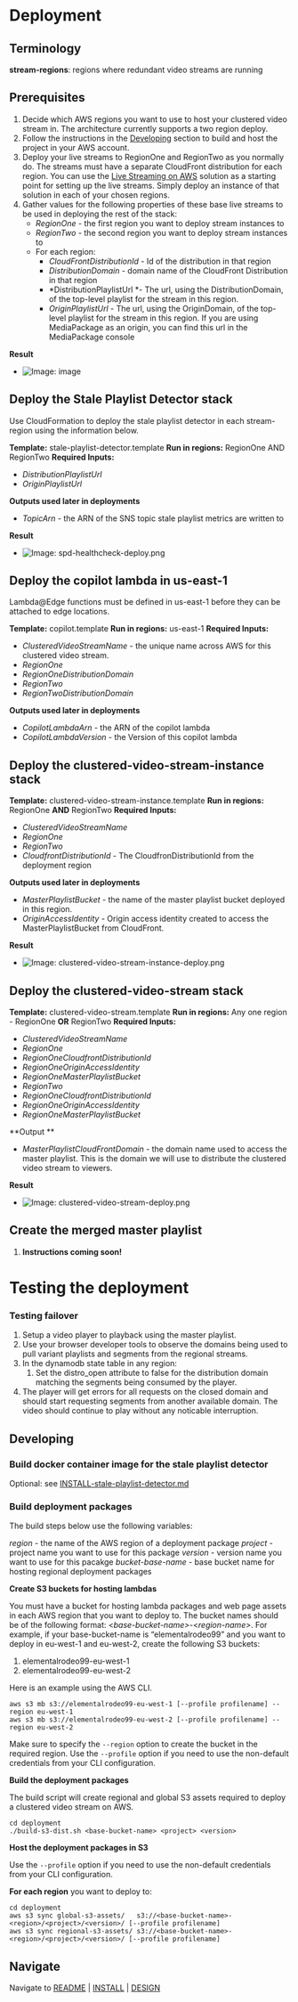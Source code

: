 # Deployment 

## Terminology

**stream-regions**: regions where redundant video streams are running

## Prerequisites

1. Decide which AWS regions you want to use to host your clustered video stream in.  The architecture currently supports a two region deploy.  
2. Follow the instructions in the [Developing](#developing) section to build and host the project in your AWS account.
3. Deploy your live streams to RegionOne and RegionTwo as you normally do.  The streams must have a separate CloudFront distribution for each region.  You can use the [Live Streaming on AWS](https://aws.amazon.com/solutions/live-streaming-on-aws/) solution as a starting point for setting up the live streams.  Simply deploy an instance of that solution in each of your chosen regions.
4. Gather values for the following properties of these base live streams to be used in deploying the rest of the stack:
    * *RegionOne* - the first region you want to deploy stream instances to
    * *RegionTwo* - the second region you want to deploy stream instances to
    * For each region:
        * *CloudFrontDistributionId* - Id of the distribution in that region
        * *DistributionDomain* - domain name of the CloudFront Distribution in that region
        * *DistributionPlaylistUrl *- The url, using the DistributionDomain, of the top-level playlist for the stream in this region.
        * *OriginPlaylistUrl* - The url, using the OriginDomain, of the top-level playlist for the stream in this region.  If you are using MediaPackage as an origin, you can find this url in the MediaPackage console 

**Result**

* ![Image: image](images/cvs-deploy-prereq.png)

## Deploy the Stale Playlist Detector stack

Use CloudFormation to deploy the stale playlist detector in each stream-region using the information below.

**Template:** stale-playlist-detector.template
**Run in regions:** RegionOne AND RegionTwo
**Required Inputs:**

* *DistributionPlaylistUrl*
* *OriginPlaylistUrl* 

**Outputs used later in deployments**

* *TopicArn* - the ARN of the SNS topic stale playlist metrics are written to

**Result**

* ![Image: spd-healthcheck-deploy.png](images/spd-healthcheck-deploy.png)


## Deploy the copilot lambda in us-east-1

Lambda@Edge functions must be defined in us-east-1 before they can be attached to edge locations.

**Template:** copilot.template
**Run in regions:** us-east-1
**Required Inputs:**

* *ClusteredVideoStreamName* - the unique name across AWS for this clustered video stream.
* *RegionOne*
* *RegionOneDistributionDomain*
* *RegionTwo*
* *RegionTwoDistributionDomain*

**Outputs used later in deployments**

* *CopilotLambdaArn* - the ARN of the copilot lambda
* *CopilotLambdaVersion* - the Version of this copilot lambda

## Deploy the clustered-video-stream-instance stack

**Template:** clustered-video-stream-instance.template
**Run in regions:** RegionOne **AND** RegionTwo
**Required Inputs:**

* *ClusteredVideoStreamName* 
* *RegionOne*
* *RegionTwo*
* *CloudfrontDistributionId* - The CloudfronDistributionId from the deployment region

**Outputs used later in deployments**

* *MasterPlaylistBucket* - the name of the master playlist bucket deployed in this region.  
* *OriginAccessIdentity* - Origin access identity created to access the MasterPlaylistBucket from CloudFront.

**Result**

* ![Image: clustered-video-stream-instance-deploy.png](images/clustered-video-stream-instance-deploy.png)


## Deploy the clustered-video-stream stack

**Template:** clustered-video-stream.template
**Run in regions:** Any one region - RegionOne **OR** RegionTwo
**Required Inputs:**

* *ClusteredVideoStreamName*
* *RegionOne*
* *RegionOneCloudfrontDistributionId*
* *RegionOneOriginAccessIdentity*
* *RegionOneMasterPlaylistBucket*
* *RegionTwo*
* *RegionOneCloudfrontDistributionId*
* *RegionOneOriginAccessIdentity*
* *RegionOneMasterPlaylistBucket*

**Output **

* *MasterPlaylistCloudFrontDomain* - the domain name used to access the master playlist.  This is the domain we will use to distribute the clustered video stream to viewers.

**Result**

* ![Image: clustered-video-stream-deploy.png](images/clustered-video-stream-deploy.png)

## Create the merged master playlist  

1.  **Instructions coming soon!**

# Testing the deployment

### Testing failover

1. Setup a video player to playback using the master playlist.   
2. Use your browser developer tools to observe the domains being used to pull variant playlists and segments from the regional streams.
3. In the dynamodb state table in any region:
    1.   Set the distro_open attribute to false for the distribution domain matching the segments being consumed by the player.
4. The player will get errors for all requests on the closed domain and should start requesting segments from another available domain.  The video should continue to play without any noticable interruption.


## Developing

### Build docker container image for the stale playlist detector

Optional: see [INSTALL-stale-playlist-detector.md](./INSTALL-stale-playlist-detector.md)

### Build deployment packages

The build steps below use the following variables:

*region* - the name of the AWS region of a deployment package
*project* - project name you want to use for this package
*version* - version name you want to use for this pacakge
*bucket-base-name* - base bucket name for hosting regional deployment packages

**Create S3 buckets for hosting lambdas**

You must have a bucket for hosting lambda packages and web page assets in each AWS region that you want to deploy to.  The bucket names should be of the following format: <*base-bucket-name>*-<*region-name>*.  For example, if your base-bucket-name is “elementalrodeo99” and you want to deploy in eu-west-1 and eu-west-2, create the following S3 buckets:

1. elementalrodeo99-eu-west-1
1. elementalrodeo99-eu-west-2

Here is an example using the AWS CLI.

```
aws s3 mb s3://elementalrodeo99-eu-west-1 [--profile profilename] --region eu-west-1
aws s3 mb s3://elementalrodeo99-eu-west-2 [--profile profilename] --region eu-west-2
```

Make sure to specify the `--region` option to create the bucket in the required region. Use the `--profile` option if you need to use the non-default credentials from your CLI configuration.

**Build the deployment packages**

The build script will create regional and global S3 assets required to deploy a clustered video stream on AWS.  

```
cd deployment
./build-s3-dist.sh <base-bucket-name> <project> <version>
```

**Host the deployment packages in S3**

Use the `--profile` option if you need to use the non-default credentials from your CLI configuration.

**For each region** you want to deploy to:

```
cd deployment
aws s3 sync global-s3-assets/   s3://<base-bucket-name>-<region>/<project>/<version>/ [--profile profilename]
aws s3 sync regional-s3-assets/ s3://<base-bucket-name>-<region>/<project>/<version>/ [--profile profilename]
```

## Navigate

Navigate to [README](README.md) | [INSTALL](INSTALL.md) | [DESIGN](DESIGN.md)
